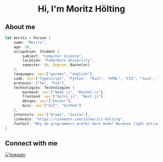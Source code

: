 
<h1 align="center"><b>Hi, I'm Moritz Hölting </b></h1>

## **About me**

```rust
let moritz = Person {
    name: "Moritz",
    age: 20,
    occupation: Student {
        subject: "Computer Science", 
        location: "Paderborn University",
        semester: (4, Degree::Bachelor)
    },
    languages: vec!["german", "english"],
    code: vec!["Typescript", "Python", "Rust", "HTML", "CSS", "Java", "SQL"],
    pronouns: ("he", "him"),
    technologies: Technologies {
        backend: vec!["Node.js", "Rocket.rs"],
        frontend: vec!["Astro.js", "Next.js"],
        devops: vec!["Docker"],
        misc: vec!["Git", "GitHub"]
    },
    interests: vec!["Drums", "Guitar"],
    linkedin: "https://linkedin.com/in/moritz-hölting",
    funfact: "Why do programmers prefer dark mode? Because light attracts bugs!"
}
```

## **Connect with me**

<a href="https://linkedin.com/in/moritz-hölting" target="_blank">
<img src="https://img.shields.io/badge/linkedin:  moritz hölting-%2300acee.svg?color=405DE6&style=for-the-badge&logo=linkedin&logoColor=white" alt=linkedin style="margin-bottom: 5px;"/>
</a>
